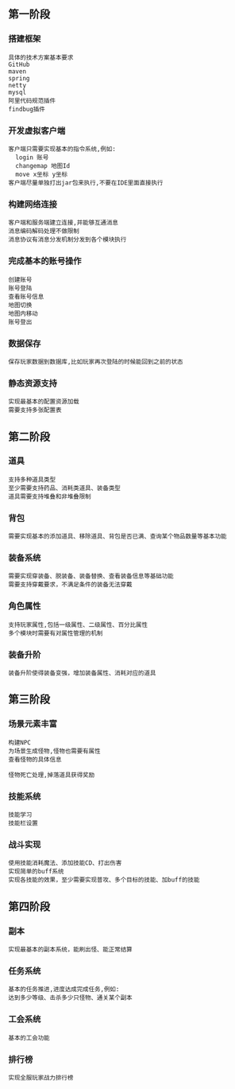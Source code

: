 ## 第一阶段

### 搭建框架

    具体的技术方案基本要求
    GitHub
    maven
    spring
    netty
    mysql
    阿里代码规范插件
    findbug插件

### 开发虚拟客户端

    客户端只需要实现基本的指令系统,例如:
      login 账号
      changemap 地图Id
      move x坐标 y坐标
    客户端尽量单独打出jar包来执行,不要在IDE里面直接执行

### 构建网络连接

    客户端和服务端建立连接,并能够互通消息
    消息编码解码处理不做限制
    消息协议有消息分发机制分发到各个模块执行

### 完成基本的账号操作

    创建账号
    账号登陆
    查看账号信息
    地图切换
    地图内移动
    账号登出

### 数据保存

    保存玩家数据到数据库,比如玩家再次登陆的时候能回到之前的状态

### 静态资源支持

    实现最基本的配置资源加载
    需要支持多张配置表

## 第二阶段

### 道具

    支持多种道具类型
    至少需要支持药品、消耗类道具、装备类型
    道具需要支持堆叠和非堆叠限制
### 背包

    需要实现基本的添加道具、移除道具、背包是否已满、查询某个物品数量等基本功能

### 装备系统

    需要实现穿装备、脱装备、装备替换、查看装备信息等基础功能
    需要支持穿戴要求，不满足条件的装备无法穿戴

### 角色属性

    支持玩家属性,包括一级属性、二级属性、百分比属性
    多个模块时需要有对属性管理的机制

### 装备升阶

    装备升阶使得装备变强，增加装备属性、消耗对应的道具

## 第三阶段

### 场景元素丰富

    构建NPC
    为场景生成怪物,怪物也需要有属性
    查看怪物的具体信息
    
    怪物死亡处理,掉落道具获得奖励

### 技能系统

    技能学习
    技能栏设置

### 战斗实现

    使用技能消耗魔法、添加技能CD、打出伤害
    实现简单的buff系统
    实现各技能的效果，至少需要实现普攻、多个目标的技能、加buff的技能

## 第四阶段

### 副本

    实现最基本的副本系统，能刷出怪、能正常结算

### 任务系统

    基本的任务推进,进度达成完成任务,例如:
    达到多少等级、击杀多少只怪物、通关某个副本

### 工会系统

    基本的工会功能

### 排行榜

    实现全服玩家战力排行榜
